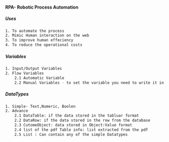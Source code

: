 #### RPA- Robotic Process Automation

##### Uses

```sh
1. To automate the process
2. Mimic Human interaction on the web
3. To improve human effeciency
4. To reduce the operational costs
```

##### Variables

```sh
1. Input/Output Variables
2. Flow Variables
    2.1 Automatic Variable
    2.2 Manual Variables - to set the variable you need to write it in '%--%'
```

##### DataTypes

```sh
1. Simple- Text,Numeric, Boolen
2. Advance
    2.1 DataTable: if the data stored in the tabluar format
    2.2 DataRow: if the data stored in the row from the database
    2.3 CutomeObject: data stored in Object:Value format
    2.4 list of the pdf Table info: list extracted from the pdf
    2.5 List : Can contain any of the simple Datatypes
```

